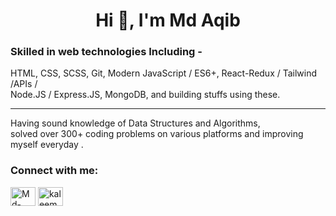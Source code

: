 <h1 align="center">Hi 👋, I'm Md Aqib</h1>
<h3 align="left">Skilled in web technologies Including - <br/></h3>
<p></p>
<p>HTML, CSS, SCSS, Git, Modern JavaScript / ES6+, React-Redux / Tailwind /APIs / <br/> Node.JS / Express.JS, MongoDB, and building stuffs using these.</p>
<hr/>
Having sound knowledge of Data Structures and Algorithms, <br/> solved over 300+ coding problems on various platforms and improving myself everyday .
<p></p>


<h3 align="left">Connect with me:</h3>
<p align="left">
<a href="https://www.linkedin.com/in/md-aqib-b6b429187" target="blank"><img align="center" src="https://raw.githubusercontent.com/rahuldkjain/github-profile-readme-generator/master/src/images/icons/Social/linked-in-alt.svg" alt="Md-Aqib-" height="30" width="40" /></a>
<a href="https://leetcode.com/u/MdAqib" target="blank"><img align="center" src="https://raw.githubusercontent.com/rahuldkjain/github-profile-readme-generator/master/src/images/icons/Social/leet-code.svg" alt="kaleem_ahmed" height="30" width="40" /></a>
</p>

